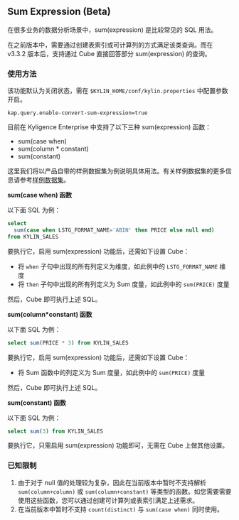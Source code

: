 ## Sum Expression (Beta)

在很多业务的数据分析场景中，sum(expression) 是比较常见的 SQL 用法。

在之前版本中，需要通过创建表索引或可计算列的方式满足该类查询。而在 v3.3.2 版本后，支持通过 Cube 直接回答部分 sum(expression) 的查询。

###  使用方法

该功能默认为关闭状态，需在 `$KYLIN_HOME/conf/kylin.properties` 中配置参数开启。
```properties
kap.query.enable-convert-sum-expression=true
```

目前在 Kyligence Enterprise 中支持了以下三种 sum(expression) 函数：

- sum(case when)
- sum(column * constant)
- sum(constant)

这里我们将以产品自带的样例数据集为例说明具体用法。有关样例数据集的更多信息请参考[样例数据集](../../../appendix/sample_dataset.cn.md)。



**sum(case when) 函数**

以下面 SQL 为例：

```sql
select
  sum(case when LSTG_FORMAT_NAME='ABIN' then PRICE else null end)
from KYLIN_SALES
```

要执行它，启用 sum(expression) 功能后，还需如下设置 Cube：

- 将 `when` 子句中出现的所有列定义为维度，如此例中的 `LSTG_FORMAT_NAME` 维度
- 将 `then` 子句中出现的所有列定义为 Sum 度量，如此例中的 `sum(PRICE)` 度量

然后，Cube 即可执行上述 SQL。



**sum(column*constant) 函数**

以下面 SQL 为例：

```sql
select sum(PRICE * 3) from KYLIN_SALES
```

要执行它，启用 sum(expression) 功能后，还需如下设置 Cube：

- 将 Sum 函数中的列定义为 Sum 度量，如此例中的 `sum(PRICE)` 度量

然后，Cube 即可执行上述 SQL。



**sum(constant) 函数**

以下面 SQL 为例：

```sql
select sum(3) from KYLIN_SALES
```

要执行它，只需启用 sum(expression) 功能即可，无需在 Cube 上做其他设置。



### 已知限制

1. 由于对于 null 值的处理较为复杂，因此在当前版本中暂时不支持解析 `sum(column+column)` 或 `sum(column+constant)` 等类型的函数。如您需要需要使用这些函数，您可以通过创建可计算列或表索引满足上述需求。
2. 在当前版本中暂时不支持 `count(distinct)` 与 `sum(case when)` 同时使用。